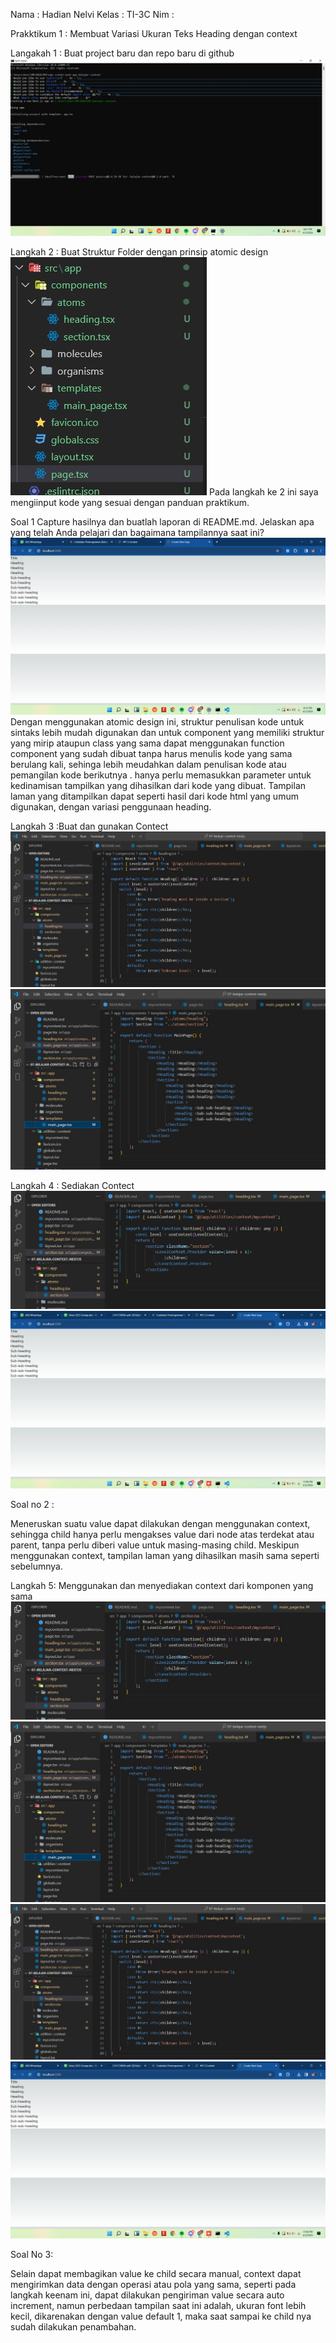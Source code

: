 Nama    : Hadian Nelvi
Kelas   : TI-3C
Nim     : 

Prakktikum 1 : Membuat Variasi Ukuran Teks Heading dengan context

Langakah 1 : Buat project baru dan repo baru di github 
![gambar](img/1.jpeg)

Langkah 2 : Buat Struktur Folder dengan prinsip atomic design
![gambar](img/2.jpeg)
Pada langkah ke 2 ini saya mengiinput kode yang sesuai dengan panduan praktikum.

Soal 1
Capture hasilnya dan buatlah laporan di README.md. Jelaskan apa yang telah Anda pelajari dan bagaimana tampilannya saat ini?
![gambar](img/3.jpeg)
Dengan menggunakan atomic design ini, struktur penulisan kode untuk sintaks lebih mudah digunakan dan untuk component yang memiliki struktur yang mirip ataupun class yang sama dapat menggunakan function component yang sudah dibuat tanpa harus menulis kode yang sama berulang kali, sehinga lebih meudahkan dalam penulisan kode atau pemangilan kode berikutnya . hanya perlu memasukkan parameter untuk kedinamisan tampilkan yang dihasilkan dari kode yang dibuat. Tampilan laman yang ditampilkan dapat seperti hasil dari kode html yang umum digunakan, dengan variasi penggunaan heading.


Langkah 3 :Buat dan gunakan Contect
![gambar](img/5.jpeg)
![gambar](img/6.jpeg)

Langkah 4 : Sediakan Contect
![gambar](img/4.jpeg)
![gambar](img/7.jpeg)

Soal no 2 :

Meneruskan suatu value dapat dilakukan dengan menggunakan context, sehingga child hanya perlu mengakses value dari node atas terdekat atau parent, tanpa perlu diberi value untuk masing-masing child. Meskipun menggunakan context, tampilan laman yang dihasilkan masih sama seperti sebelumnya.

Langkah 5: Menggunakan dan menyediakan context dari komponen yang sama
![gambar](img/8.jpeg)
![gambar](img/9.jpeg)
![gambar](img/10.jpeg)
![gambar](img/11.jpeg)

Soal No 3:

Selain dapat membagikan value ke child secara manual, context dapat mengirimkan data dengan operasi atau pola yang sama, seperti pada langkah keenam ini, dapat dilakukan pengiriman value secara auto increment, namun perbedaan tampilan saat ini adalah, ukuran font lebih kecil, dikarenakan dengan value default 1, maka saat sampai ke child nya sudah dilakukan penambahan.

